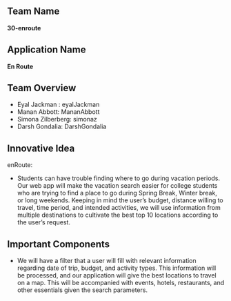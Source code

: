 ## Team Name

**30-enroute**

## Application Name

**En Route**

## Team Overview

- Eyal Jackman : eyalJackman
- Manan Abbott: MananAbbott
- Simona Zilberberg: simonaz
- Darsh Gondalia: DarshGondalia

## Innovative Idea

enRoute:

- Students can have trouble finding where to go during vacation periods. Our web app will make the vacation search easier for college students who are trying to find a place to go during Spring Break, Winter break, or long weekends. Keeping in mind the user’s budget, distance willing to travel, time period, and intended activities, we will use information from multiple destinations to cultivate the best top 10 locations according to the user’s request.

## Important Components
- We will have a filter that a user will fill with relevant information regarding date of trip, budget, and activity types. This information will be processed, and our application will give the best locations to travel on a map. This will be accompanied with events, hotels, restaurants, and other essentials given the search parameters.
